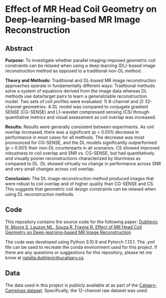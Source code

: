 # Effect of MR Head Coil Geometry on Deep-learning-based MR Image Reconstruction

## Abstract
**Purpose:** To investigate whether parallel imaging-imposed geometric coil constraints can be relaxed when using a deep learning (DL)-based image reconstruction method as opposed to a traditional non-DL method.

**Theory and Methods:** Traditional and DL-based MR image reconstruction approaches operate in fundamentally different ways: Traditional methods solve a system of equations derived from the image data whereas DL methods use data/target pairs to learn a generalizable reconstruction model. Two sets of coil profiles were evaluated: 1) 8-channel and 2) 32-channel geometries. A DL model was compared to conjugate gradient SENSE (CG-SENSE) and L1-wavelet compressed sensing (CS) through quantitative metrics and visual assessment as coil overlap was increased.

**Results:** Results were generally consistent between experiments. As coil overlap increased, there was a significant (*p* < 0.001) decrease in performance in most cases for all methods. The decrease was most pronounced for CG-SENSE, and the DL models significantly outperformed (*p* < 0.001) their non-DL counterparts in all scenarios. CS showed improved robustness to coil overlap and SNR vs. CG-SENSE, but had quantitatively and visually poorer reconstructions characterized by blurriness as compared to DL. DL showed virtually no change in performance across SNR and very small changes across coil overlap.

**Conclusion:** The DL image reconstruction method produced images that were robust to coil overlap and of higher quality than CG-SENSE and CS. This suggests that geometric coil design constraints can be relaxed when using DL reconstruction methods.

## Code
This repository contains the source code for the following paper: [Dubljevic N, Moore S, Lauzon ML, Souza R, Frayne R. Effect of MR Head Coil Geometry on Deep-learning-based MR Image Reconstruction](https://onlinelibrary.wiley.com/doi/10.1002/mrm.30130)

The code was developed using Python 3.10.9 and Pytorch 1.13.1. The .yml file can be used to recreate the conda environment used for this project. If there are any questions or suggestions for this repository, please let me know at natalia.dubljevic@ucalgary.ca

## Data
The data used in this project is publicly available at as part of the [Calgary-Campinas dataset](https://sites.google.com/view/calgary-campinas-dataset/home). Specifically, the 12-channel raw dataset was used.


